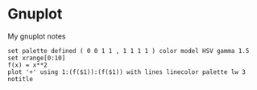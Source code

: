 Gnuplot
=======

My gnuplot notes


```
set palette defined ( 0 0 1 1 , 1 1 1 1 ) color model HSV gamma 1.5
set xrange[0:10]
f(x) = x**2
plot '+' using 1:(f($1)):(f($1)) with lines linecolor palette lw 3 notitle
```
